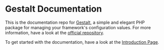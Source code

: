 # Gestalt Documentation

This is the documentation repo for [Gestalt](https://github.com/samrap/gestalt), a simple and elegant PHP package for managing your framework's configuration values. For more information, have a look at the [official repository](https://github.com/samrap/gestalt).

To get started with the documentation, have a look at the [Introduction Page](https://github.com/samrap/gestalt-docs/blob/master/introduction.md). 
